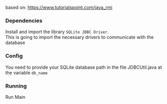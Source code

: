 based on:
https://www.tutorialspoint.com/java_rmi

### Dependencies
Install and import the library `SQLite JDBC Driver`.  
This is going to import the necessary drivers to communicate with the database

### Config
You need to provide your SQLite database path in the file JDBCUtil.java at the variable `db_name`

### Running
Run Main